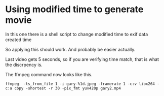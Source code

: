 # Using modified time to generate movie

In this one there is a shell script to change modified time to exif data created time

So applying this should work. And probably be easier actually. 

Last video gets 5 seconds, so if you are verifying time match, that is what the discrpency is. 

The ffmpeg command now looks like this.

```ffmpeg  -ts_from_file 1 -i gary-%1d.jpeg -framerate 1 -c:v libx264 -c:a copy -shortest -r 30 -pix_fmt yuv420p gary2.mp4```

